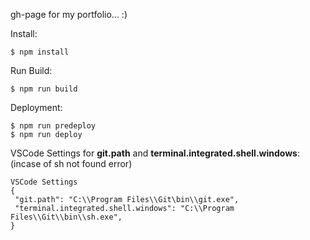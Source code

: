 gh-page for my portfolio... :)

Install: 
```
$ npm install
```

Run Build:
```
$ npm run build
```

Deployment:
```
$ npm run predeploy
$ npm run deploy
```

VSCode Settings for **git.path** and **terminal.integrated.shell.windows**: (incase of sh not found error)
```
VSCode Settings
{
 "git.path": "C:\\Program Files\\Git\bin\\git.exe",
 "terminal.integrated.shell.windows": "C:\\Program Files\\Git\\bin\\sh.exe", 
}
```